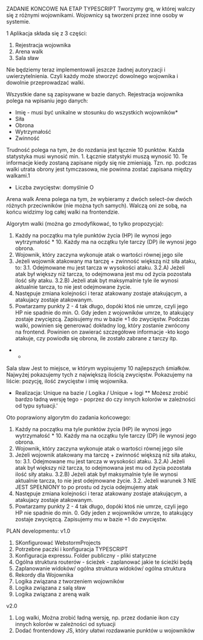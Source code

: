 ZADANIE KONCOWE NA ETAP TYPESCRIPT
Tworzymy grę, w której walczy się z różnymi wojownikami. Wojownicy są tworzeni przez inne osoby w systemie.


1 Aplikacja składa się z 3 części:

1. Rejestracja wojownika
2. Arena walk
3. Sala sław

Nie będziemy teraz implementowali jeszcze żadnej autoryzacji i uwierzytelnienia. Czyli każdy może stworzyć dowolnego wojownika i dowolnie przeprowadzać walki.

Wszystkie dane są zapisywane w bazie danych.
Rejestracja wojownika polega na wpisaniu jego danych:
- Imię - musi być unikalne w stosunku do wszystkich wojowników*
- Siła
- Obrona
- Wytrzymałość
- Zwinność

Trudność polega na tym, że do rozdania jest łącznie 10 punktów.
Każda statystyka musi wynosić min. 1.
Łącznie statystyki muszą wynosić 10.
Te informacje kiedy zostaną zapisane nigdy się nie zmieniają. Tzn. np. podczas walki utrata obrony jest tymczasowa, nie powinna zostać zapisana między walkami.1
- Liczba zwycięstw: domyślnie O

Arena walk
Arena polega na tym, że wybieramy z dwóch select-ów dwóch różnych przeciwników (nie można tych samych). Walczą oni ze sobą, na końcu widzimy log całej walki na frontendzie.

Algorytm walki (można go zmodyfikować, to tylko propozycja):
1. Każdy na początku ma tyle punktów życia (HP) ile wynosi jego wytrzymałość * 10.
   Każdy ma na oczątku tyle tarczy (DP) ile wynosi jego obrona.
2. Wojownik, który zaczyna wykonuje atak o wartości równej jego sile
3. Jeżeli wojownik atakowany ma tarczę + zwinność większą niż siła ataku, to: 3.1. Odejmowane mu jest tarcza w wysokości ataku. 3.2.A) Jeżeli atak był większy niż tarcza, to odejmowana jest mu od życia pozostała ilość siły ataku. 3.2.B) Jeżeli atak byt maksymalnie tyle ile wynosi aktualnie tarcza, to nie jest odejmowane życie.
4. Następuje zmiana kolejności i teraz atakowany zostaje atakującym, a atakujacy zostaje atakowanym.
5. Powtarzamy punkty 2 - 4 tak długo, dopóki ktoś nie umrze, czyli jego HP nie spadnie do min. O. Gdy jeden z wojowników umrze, to atakujący zostaje zwycięzcą. Zapisujemy mu w bazie +1 do zwycięstw.
   Podczas walki, powinien się generować dokładny log, który zostanie zwrócony na frontend. Powinien on zawierać szczegółowe informacje -kto kogo atakuje, czy powiodła się obrona, ile zostało zabrane z tarczy itp.
* *
Sala sław
Jest to miejsce, w którym wypisujemy 10 najlepszych śmiałków.
Najwyżej pokazujemy tych z największą ilością zwycięstw.
Pokazujemy na liście: pozycję, ilość zwycięstw i imię wojownika.
* Realizacja: Unique na bazie / Logika / Unique + logi 
** Możesz zrobić bardzo ładną wersję tego - poprzez do czy innych kolorów w zależności od typu sytuacji.'

Oto poprawiony algorytm do zadania końcowego:
1. Każdy na początku ma tyle punktów życia (HP) ile wynosi jego wytrzymałość * 10. Każdy ma na oczątku tyle tarczy (DP) ile wynosi jego obrona.
2. Wojownik, który zaczyna wykonuje atak o wartości równej jego sile
3. Jeżeli wojownik atakowany ma tarczę + zwinność większą niż siła ataku, to:
   3.1. Odejmowane mu jest tarcza w wysokości ataku.
   3.2.A) Jeżeli atak był większy niż tarcza, to odejmowana jest mu od życia pozostała ilość siły ataku.
   3.2.B) Jeżeli atak był maksymalnie tyle ile wynosi aktualnie tarcza, to nie jest odejmowane życie.
   3.2. Jeżeli warunek 3 NIE JEST SPEŁNIONY to po prostu od życia odejmujemy atak
4. Następuje zmiana kolejności i teraz atakowany zostaje atakującym, a atakujacy zostaje atakowanym.
5. Powtarzamy punkty 2 - 4 tak długo, dopóki ktoś nie umrze, czyli jego HP nie spadnie do min. 0. Gdy jeden z wojowników umrze, to atakujący zostaje zwycięzcą. Zapisujemy mu w bazie +1 do zwycięstw.

PLAN developmentu:
v1.0
1. SKonfigurować WebstormProjects
2. Potrzebne paczki i konfiguracja TYPESCRIPT
3. Konfiguracja expressu. Folder publiczny - pliki statyczne
4. Ogólna struktura routerów - ścieżek - zaplanować jakie te ścieżki będą
5. Zaplanowanie widoków/ ogólna struktura widoków/ ogólna struktura
6. Rekordy dla Wojownika
7. Logika związana z tworzeniem wojowników
8. Logika związana z salą sław
9. Logika związana z areną walk

v2.0
1. Log walki, Można zrobić ładną wersję, np. przez dodanie ikon czy innych kolorów w zależności od sytuacji
2. Dodać frontendowy JS, który ułatwi rozdawanie punktów u wojowników
